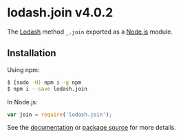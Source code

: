 # lodash.join v4.0.2

The [Lodash](https://lodash.com/) method `_.join` exported as a [Node.js](https://nodejs.org/) module.

## Installation

Using npm:
```bash
$ {sudo -H} npm i -g npm
$ npm i --save lodash.join
```

In Node.js:
```js
var join = require('lodash.join');
```

See the [documentation](https://lodash.com/docs#join) or [package source](https://github.com/lodash/lodash/blob/4.0.2-npm-packages/lodash.join) for more details.
